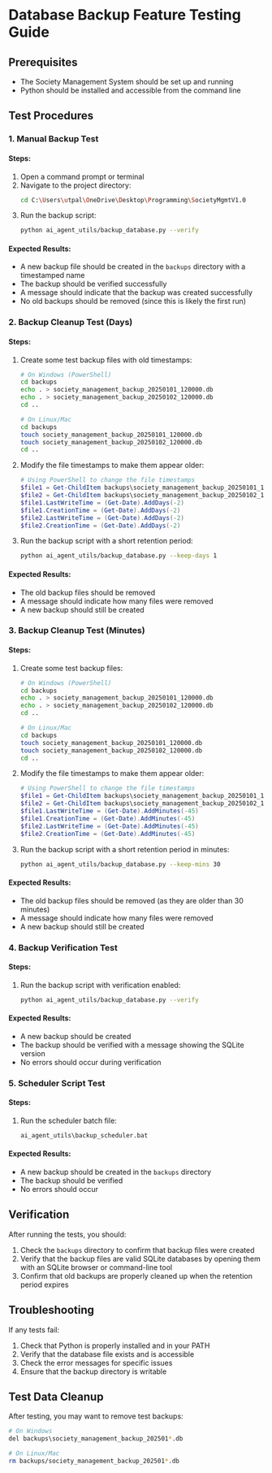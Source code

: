 # Database Backup Feature Testing Guide

## Prerequisites
- The Society Management System should be set up and running
- Python should be installed and accessible from the command line

## Test Procedures

### 1. Manual Backup Test

#### Steps:
1. Open a command prompt or terminal
2. Navigate to the project directory:
   ```bash
   cd C:\Users\utpal\OneDrive\Desktop\Programming\SocietyMgmtV1.0
   ```
3. Run the backup script:
   ```bash
   python ai_agent_utils/backup_database.py --verify
   ```

#### Expected Results:
- A new backup file should be created in the `backups` directory with a timestamped name
- The backup should be verified successfully
- A message should indicate that the backup was created successfully
- No old backups should be removed (since this is likely the first run)

### 2. Backup Cleanup Test (Days)

#### Steps:
1. Create some test backup files with old timestamps:
   ```bash
   # On Windows (PowerShell)
   cd backups
   echo . > society_management_backup_20250101_120000.db
   echo . > society_management_backup_20250102_120000.db
   cd ..
   
   # On Linux/Mac
   cd backups
   touch society_management_backup_20250101_120000.db
   touch society_management_backup_20250102_120000.db
   cd ..
   ```
2. Modify the file timestamps to make them appear older:
   ```powershell
   # Using PowerShell to change the file timestamps
   $file1 = Get-ChildItem backups\society_management_backup_20250101_120000.db
   $file2 = Get-ChildItem backups\society_management_backup_20250102_120000.db
   $file1.LastWriteTime = (Get-Date).AddDays(-2)
   $file1.CreationTime = (Get-Date).AddDays(-2)
   $file2.LastWriteTime = (Get-Date).AddDays(-2)
   $file2.CreationTime = (Get-Date).AddDays(-2)
   ```
3. Run the backup script with a short retention period:
   ```bash
   python ai_agent_utils/backup_database.py --keep-days 1
   ```

#### Expected Results:
- The old backup files should be removed
- A message should indicate how many files were removed
- A new backup should still be created

### 3. Backup Cleanup Test (Minutes)

#### Steps:
1. Create some test backup files:
   ```bash
   # On Windows (PowerShell)
   cd backups
   echo . > society_management_backup_20250101_120000.db
   echo . > society_management_backup_20250102_120000.db
   cd ..
   
   # On Linux/Mac
   cd backups
   touch society_management_backup_20250101_120000.db
   touch society_management_backup_20250102_120000.db
   cd ..
   ```
2. Modify the file timestamps to make them appear older:
   ```powershell
   # Using PowerShell to change the file timestamps
   $file1 = Get-ChildItem backups\society_management_backup_20250101_120000.db
   $file2 = Get-ChildItem backups\society_management_backup_20250102_120000.db
   $file1.LastWriteTime = (Get-Date).AddMinutes(-45)
   $file1.CreationTime = (Get-Date).AddMinutes(-45)
   $file2.LastWriteTime = (Get-Date).AddMinutes(-45)
   $file2.CreationTime = (Get-Date).AddMinutes(-45)
   ```
3. Run the backup script with a short retention period in minutes:
   ```bash
   python ai_agent_utils/backup_database.py --keep-mins 30
   ```

#### Expected Results:
- The old backup files should be removed (as they are older than 30 minutes)
- A message should indicate how many files were removed
- A new backup should still be created

### 4. Backup Verification Test

#### Steps:
1. Run the backup script with verification enabled:
   ```bash
   python ai_agent_utils/backup_database.py --verify
   ```

#### Expected Results:
- A new backup should be created
- The backup should be verified with a message showing the SQLite version
- No errors should occur during verification

### 5. Scheduler Script Test

#### Steps:
1. Run the scheduler batch file:
   ```bash
   ai_agent_utils\backup_scheduler.bat
   ```

#### Expected Results:
- A new backup should be created in the `backups` directory
- The backup should be verified
- No errors should occur

## Verification

After running the tests, you should:
1. Check the `backups` directory to confirm that backup files were created
2. Verify that the backup files are valid SQLite databases by opening them with an SQLite browser or command-line tool
3. Confirm that old backups are properly cleaned up when the retention period expires

## Troubleshooting

If any tests fail:
1. Check that Python is properly installed and in your PATH
2. Verify that the database file exists and is accessible
3. Check the error messages for specific issues
4. Ensure that the backup directory is writable

## Test Data Cleanup

After testing, you may want to remove test backups:
```bash
# On Windows
del backups\society_management_backup_202501*.db

# On Linux/Mac
rm backups/society_management_backup_202501*.db
```